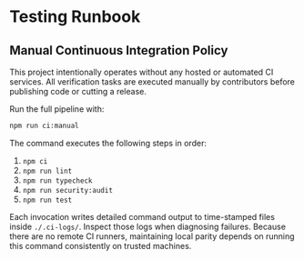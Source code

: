 # Testing Runbook

## Manual Continuous Integration Policy

This project intentionally operates without any hosted or automated CI services. All verification tasks are executed manually by contributors before publishing code or cutting a release.

Run the full pipeline with:

```bash
npm run ci:manual
```

The command executes the following steps in order:

1. `npm ci`
2. `npm run lint`
3. `npm run typecheck`
4. `npm run security:audit`
5. `npm run test`

Each invocation writes detailed command output to time-stamped files inside `./.ci-logs/`. Inspect those logs when diagnosing failures. Because there are no remote CI runners, maintaining local parity depends on running this command consistently on trusted machines.
